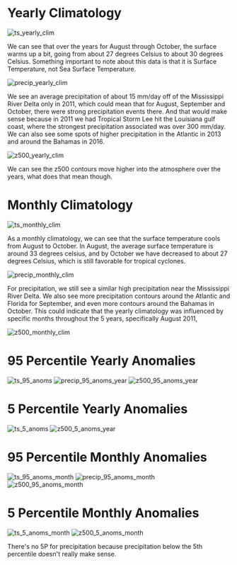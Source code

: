 # Yearly Climatology
![ts_yearly_clim](https://user-images.githubusercontent.com/114028135/204879300-b2d02ebe-6dab-4b0d-ac0b-b9ddad53b5dc.png)

We can see that over the years for August through October, the surface warms up a bit, going from about 27 degrees Celsius to about 30 degrees Celsius. Something important to note about this data is that it is Surface Temperature, not Sea Surface Temperature.  

![precip_yearly_clim](https://user-images.githubusercontent.com/114028135/204882563-6161cff3-0831-4f1d-aaa3-15ff097ebbb1.png)

We see an average precipitation of about 15 mm/day off of the Mississippi River Delta only in 2011, which could mean that for August, September and October, there were strong precipitation events there. And that would make sense because in 2011 we had Tropical Storm Lee hit the Louisiana gulf coast, where the strongest precipitation associated was over 300 mm/day. We can also see some spots of higher precipitation in the Atlantic in 2013 and around the Bahamas in 2016. 

![z500_yearly_clim](https://user-images.githubusercontent.com/114028135/204884771-fe4f5ac9-933c-4a8c-b052-2b5b79736dea.png)

We can see the z500 contours move higher into the atmosphere over the years, what does that mean though.


# Monthly Climatology
![ts_monthly_clim](https://user-images.githubusercontent.com/114028135/204879860-4cbd8562-5341-4fb8-bca4-58566cf743d9.png)

As a monthly climatology, we can see that the surface temperature cools from August to October. In August, the average surface temperature is around 33 degrees celsius, and by October we have decreased to about 27 degrees Celsius, which is still favorable for tropical cyclones. 

![precip_monthly_clim](https://user-images.githubusercontent.com/114028135/204883799-d04ae100-4980-4b90-bce4-e89a2a633ced.png)

For precipitation, we still see a similar high precipitation near the Mississippi River Delta. We also see more precipitation contours around the Atlantic and Florida for September, and even more contours around the Bahamas in October. This could indicate that the yearly climatology was influenced by specific months throughout the 5 years, specifically August 2011,  

![z500_monthly_clim](https://user-images.githubusercontent.com/114028135/204885128-d4e34159-c0e5-485e-ba78-ce089e25e05b.png)

# 95 Percentile Yearly Anomalies
![ts_95_anoms](https://user-images.githubusercontent.com/114028135/204880613-bff175fd-770e-43be-995d-e471a21d7092.png)
![precip_95_anoms_year](https://user-images.githubusercontent.com/114028135/204883838-e3c297e8-018d-402e-8f8d-0ae6359ff1d1.png)
![z500_95_anoms_year](https://user-images.githubusercontent.com/114028135/204885447-39de8163-7453-47c8-ab2b-0991eb9f9012.png)

# 5 Percentile Yearly Anomalies
![ts_5_anoms](https://user-images.githubusercontent.com/114028135/204880939-be5bf577-d098-4d96-8aa5-a733e4728d55.png)
![z500_5_anoms_year](https://user-images.githubusercontent.com/114028135/204885665-449ea6b3-3c5d-4b15-916e-46f64fad17b1.png)

# 95 Percentile Monthly Anomalies
![ts_95_anoms_month](https://user-images.githubusercontent.com/114028135/204886507-ec7f3019-ce6d-49a4-94e3-7a616ff54247.png)
![precip_95_anoms_month](https://user-images.githubusercontent.com/114028135/204887109-703bf3a8-f111-4098-89a9-dc0f0881b52f.png)
![z500_95_anoms_month](https://user-images.githubusercontent.com/114028135/204888640-58057002-317f-4ba2-b656-163c3693ab0c.png)

# 5 Percentile Monthly Anomalies
![ts_5_anoms_month](https://user-images.githubusercontent.com/114028135/204886735-c69a956d-c811-4eb0-a272-3bbdef932a8a.png)
![z500_5_anoms_month](https://user-images.githubusercontent.com/114028135/204888646-192a9a46-aad5-4022-bc16-1cec50da9934.png)

There's no 5P for precipitation because precipitation below the 5th percentile doesn't really make sense.

